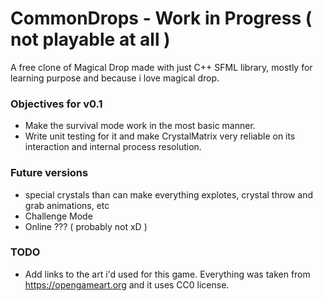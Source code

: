 # CommonDrops - Work in Progress ( not playable at all )

A free clone of Magical Drop made with just C++ SFML library, mostly for learning purpose and because i love magical drop.

### Objectives for v0.1
- Make the survival mode work in the most basic manner.
- Write unit testing for it and make CrystalMatrix very reliable on its interaction and internal process resolution.

### Future versions
- special crystals than can make everything explotes, crystal throw and grab animations, etc
- Challenge Mode
- Online ??? ( probably not xD )

### TODO
- Add links to the art i'd used for this game. Everything was taken from https://opengameart.org and it uses CC0 license.
